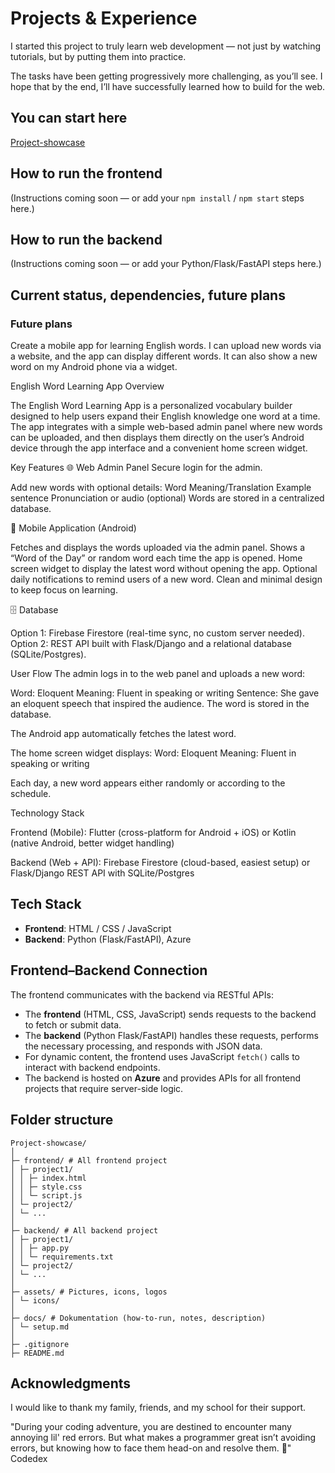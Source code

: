 # Projects & Experience

I started this project to truly learn web development — not just by watching tutorials, but by putting them into practice.

The tasks have been getting progressively more challenging, as you’ll see. I hope that by the end, I’ll have successfully learned how to build for the web.

## You can start here

[Project-showcase](https://nagraggini.github.io/Project-showcase/index.html)

<!--[Project-showcase via Vercel](https://project-showcase-nagraggini.vercel.app)-->
<!--[Project-showcase via Netlify](https://nagraggini.netlify.app)-->

## How to run the frontend

(Instructions coming soon — or add your `npm install` / `npm start` steps here.)

## How to run the backend

(Instructions coming soon — or add your Python/Flask/FastAPI steps here.)

## Current status, dependencies, future plans

### Future plans

Create a mobile app for learning English words.
I can upload new words via a website, and the app can display different words.
It can also show a new word on my Android phone via a widget.

English Word Learning App
Overview

The English Word Learning App is a personalized vocabulary builder designed to help users expand their English knowledge one word at a time. The app integrates with a simple web-based admin panel where new words can be uploaded, and then displays them directly on the user’s Android device through the app interface and a convenient home screen widget.

Key Features
🌐 Web Admin Panel
Secure login for the admin.

Add new words with optional details:
Word
Meaning/Translation
Example sentence
Pronunciation or audio (optional)
Words are stored in a centralized database.

📱 Mobile Application (Android)

Fetches and displays the words uploaded via the admin panel.
Shows a “Word of the Day” or random word each time the app is opened.
Home screen widget to display the latest word without opening the app.
Optional daily notifications to remind users of a new word.
Clean and minimal design to keep focus on learning.

🗄️ Database

Option 1: Firebase Firestore (real-time sync, no custom server needed).
Option 2: REST API built with Flask/Django and a relational database (SQLite/Postgres).

User Flow
The admin logs in to the web panel and uploads a new word:

Word: Eloquent
Meaning: Fluent in speaking or writing
Sentence: She gave an eloquent speech that inspired the audience.
The word is stored in the database.

The Android app automatically fetches the latest word.

The home screen widget displays:
Word: Eloquent
Meaning: Fluent in speaking or writing

Each day, a new word appears either randomly or according to the schedule.

Technology Stack

Frontend (Mobile):
Flutter (cross-platform for Android + iOS)
or Kotlin (native Android, better widget handling)

Backend (Web + API):
Firebase Firestore (cloud-based, easiest setup)
or Flask/Django REST API with SQLite/Postgres

## Tech Stack

- **Frontend**: HTML / CSS / JavaScript
- **Backend**: Python (Flask/FastAPI), Azure

## Frontend–Backend Connection

The frontend communicates with the backend via RESTful APIs:

- The **frontend** (HTML, CSS, JavaScript) sends requests to the backend to fetch or submit data.
- The **backend** (Python Flask/FastAPI) handles these requests, performs the necessary processing, and responds with JSON data.
- For dynamic content, the frontend uses JavaScript `fetch()` calls to interact with backend endpoints.
- The backend is hosted on **Azure** and provides APIs for all frontend projects that require server-side logic.

## Folder structure

```plaintext
Project-showcase/
│
├─ frontend/ # All frontend project
│ ├─ project1/
│ │ ├─ index.html
│ │ ├─ style.css
│ │ └─ script.js
│ └─ project2/
│ └─ ...
│
├─ backend/ # All backend project
│ ├─ project1/
│ │ ├─ app.py
│ │ └─ requirements.txt
│ └─ project2/
│ └─ ...
│
├─ assets/ # Pictures, icons, logos
│ └─ icons/
│
├─ docs/ # Dokumentation (how-to-run, notes, description)
│ └─ setup.md
│
├─ .gitignore
├─ README.md
```

## Acknowledgments

I would like to thank my family, friends, and my school for their support.

"During your coding adventure, you are destined to encounter many annoying lil' red errors. But what makes a programmer great isn’t avoiding errors, but knowing how to face them head-on and resolve them. 💪"
Codedex
